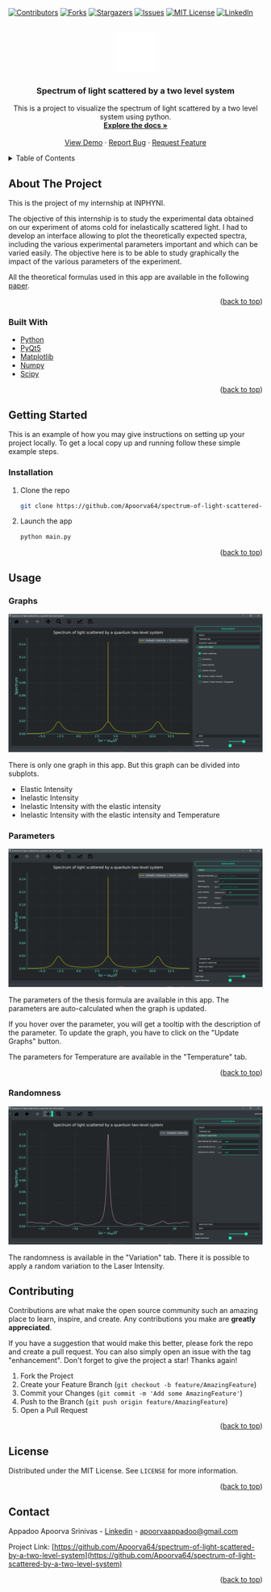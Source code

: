 <!-- Improved compatibility of back to top link: See: https://github.com/othneildrew/Best-README-Template/pull/73 -->
<a name="readme-top"></a>
<!--
*** Thanks for checking out the Best-README-Template. If you have a suggestion
*** that would make this better, please fork the repo and create a pull request
*** or simply open an issue with the tag "enhancement".
*** Don't forget to give the project a star!
*** Thanks again! Now go create something AMAZING! :D
-->



<!-- PROJECT SHIELDS -->
<!--
*** I'm using markdown "reference style" links for readability.
*** Reference links are enclosed in brackets [ ] instead of parentheses ( ).
*** See the bottom of this document for the declaration of the reference variables
*** for contributors-url, forks-url, etc. This is an optional, concise syntax you may use.
*** https://www.markdownguide.org/basic-syntax/#reference-style-links
-->
[![Contributors][contributors-shield]][contributors-url]
[![Forks][forks-shield]][forks-url]
[![Stargazers][stars-shield]][stars-url]
[![Issues][issues-shield]][issues-url]
[![MIT License][license-shield]][license-url]
[![LinkedIn][linkedin-shield]][linkedin-url]



<!-- PROJECT LOGO -->
<br />
<div align="center">
  <a href="https://github.com/Apoorva64/spectrum-of-light-scattered-by-a-two-level-system">
    <img src="images/logo.png" alt="Logo" width="80" height="80">
  </a>

<h3 align="center">Spectrum of light scattered by a two level system</h3>

  <p align="center">
    This is a project to visualize the spectrum of light scattered by a two level system using python.
    <br />
    <a href="https://github.com/Apoorva64/spectrum-of-light-scattered-by-a-two-level-system"><strong>Explore the docs »</strong></a>
    <br />
    <br />
    <a href="https://github.com/Apoorva64/spectrum-of-light-scattered-by-a-two-level-system">View Demo</a>
    ·
    <a href="https://github.com/Apoorva64/spectrum-of-light-scattered-by-a-two-level-system/issues">Report Bug</a>
    ·
    <a href="https://github.com/Apoorva64/spectrum-of-light-scattered-by-a-two-level-system/issues">Request Feature</a>
  </p>
</div>



<!-- TABLE OF CONTENTS -->
<details>
  <summary>Table of Contents</summary>
  <ol>
    <li>
      <a href="#about-the-project">About The Project</a>
      <ul>
        <li><a href="#built-with">Built With</a></li>
      </ul>
    </li>
    <li>
      <a href="#getting-started">Getting Started</a>
      <ul>
        <li><a href="#prerequisites">Prerequisites</a></li>
        <li><a href="#installation">Installation</a></li>
      </ul>
    </li>
    <li><a href="#usage">Usage</a></li>
    <li><a href="#contributing">Contributing</a></li>
    <li><a href="#license">License</a></li>
    <li><a href="#contact">Contact</a></li>
  </ol>
</details>



<!-- ABOUT THE PROJECT -->

## About The Project

This is the project of my internship at INPHYNI.

The objective of this internship is to study the experimental data obtained on our experiment of atoms
cold for inelastically scattered light. I had to develop an interface
allowing to plot the theoretically expected spectra, including the various experimental parameters
important and which can be varied easily. The objective here is to be able to study graphically
the impact of the various parameters of the experiment.

All the theoretical formulas used in this app are available in the
following [paper](https://tel.archives-ouvertes.fr/tel-00007793/document).
<p align="right">(<a href="#readme-top">back to top</a>)</p>

### Built With

* [Python](https://www.python.org/)
* [PyQt5](https://pypi.org/project/PyQt5/)
* [Matplotlib](https://matplotlib.org/)
* [Numpy](https://numpy.org/)
* [Scipy](https://www.scipy.org/)

<p align="right">(<a href="#readme-top">back to top</a>)</p>



<!-- GETTING STARTED -->

## Getting Started

This is an example of how you may give instructions on setting up your project locally.
To get a local copy up and running follow these simple example steps.

### Installation

1. Clone the repo
   ```sh
   git clone https://github.com/Apoorva64/spectrum-of-light-scattered-by-a-two-level-system.git
   ```
2. Launch the app
   ```sh
   python main.py
   ```

<p align="right">(<a href="#readme-top">back to top</a>)</p>



<!-- USAGE EXAMPLES -->

## Usage

### Graphs

![screenshot](images/graphs.png)

There is only one graph in this app. But this graph can be divided into subplots.

* Elastic Intensity
* Inelastic Intensity
* Inelastic Intensity with the elastic intensity
* Inelastic Intensity with the elastic intensity and Temperature

### Parameters

![screenshot](images/parameters.png)

The parameters of the thesis formula are available in this app.
The parameters are auto-calculated when the graph is updated.

If you hover over the parameter, you will get a tooltip with the description of the parameter.
To update the graph, you have to click on the "Update Graphs" button.

The parameters for Temperature are available in the "Temperature" tab.
<p align="right">(<a href="#readme-top">back to top</a>)</p>

### Randomness

![screenshot](images/random.png)

The randomness is available in the "Variation" tab. There it is possible to apply a random variation to the Laser
Intensity.





<!-- CONTRIBUTING -->

## Contributing

Contributions are what make the open source community such an amazing place to learn, inspire, and create. Any
contributions you make are **greatly appreciated**.

If you have a suggestion that would make this better, please fork the repo and create a pull request. You can also
simply open an issue with the tag "enhancement".
Don't forget to give the project a star! Thanks again!

1. Fork the Project
2. Create your Feature Branch (`git checkout -b feature/AmazingFeature`)
3. Commit your Changes (`git commit -m 'Add some AmazingFeature'`)
4. Push to the Branch (`git push origin feature/AmazingFeature`)
5. Open a Pull Request

<p align="right">(<a href="#readme-top">back to top</a>)</p>



<!-- LICENSE -->

## License

Distributed under the MIT License. See `LICENSE` for more information.

<p align="right">(<a href="#readme-top">back to top</a>)</p>



<!-- CONTACT -->

## Contact

Appadoo Apoorva Srinivas - [Linkedin](https://www.linkedin.com/in/appadoo-apoorva-srinivas-481367207/) -
apoorvaappadoo@gmail.com

Project
Link: [https://github.com/Apoorva64/spectrum-of-light-scattered-by-a-two-level-system](https://github.com/Apoorva64/spectrum-of-light-scattered-by-a-two-level-system)

<p align="right">(<a href="#readme-top">back to top</a>)</p>






<!-- MARKDOWN LINKS & IMAGES -->
<!-- https://www.markdownguide.org/basic-syntax/#reference-style-links -->

[contributors-shield]: https://img.shields.io/github/contributors/Apoorva64/spectrum-of-light-scattered-by-a-two-level-system.svg?style=for-the-badge

[contributors-url]: https://github.com/Apoorva64/spectrum-of-light-scattered-by-a-two-level-system/graphs/contributors

[forks-shield]: https://img.shields.io/github/forks/Apoorva64/spectrum-of-light-scattered-by-a-two-level-system.svg?style=for-the-badge

[forks-url]: https://github.com/Apoorva64/spectrum-of-light-scattered-by-a-two-level-system/network/members

[stars-shield]: https://img.shields.io/github/stars/Apoorva64/spectrum-of-light-scattered-by-a-two-level-system.svg?style=for-the-badge

[stars-url]: https://github.com/Apoorva64/spectrum-of-light-scattered-by-a-two-level-system/stargazers

[issues-shield]: https://img.shields.io/github/issues/Apoorva64/spectrum-of-light-scattered-by-a-two-level-system.svg?style=for-the-badge

[issues-url]: https://github.com/Apoorva64/spectrum-of-light-scattered-by-a-two-level-system/issues

[license-shield]: https://img.shields.io/github/license/Apoorva64/spectrum-of-light-scattered-by-a-two-level-system.svg?style=for-the-badge

[license-url]: https://github.com/Apoorva64/spectrum-of-light-scattered-by-a-two-level-system/blob/master/LICENSE.txt

[linkedin-shield]: https://img.shields.io/badge/-LinkedIn-black.svg?style=for-the-badge&logo=linkedin&colorB=555

[linkedin-url]: https://www.linkedin.com/in/appadoo-apoorva-srinivas-481367207/
